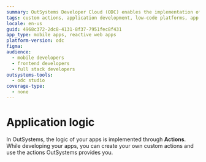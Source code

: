 ```yaml
---
summary: OutSystems Developer Cloud (ODC) enables the implementation of app logic through customizable actions.
tags: custom actions, application development, low-code platforms, app logic, outsystems platform
locale: en-us
guid: 4968c372-2dc8-4131-8f37-7951fec8f431
app_type: mobile apps, reactive web apps
platform-version: odc
figma:
audience:
  - mobile developers
  - frontend developers
  - full stack developers
outsystems-tools:
  - odc studio
coverage-type:
  - none
---
```


# Application logic

In OutSystems, the logic of your apps is implemented through **Actions**. While developing your apps, you can create your own custom actions and use the actions OutSystems provides you.
